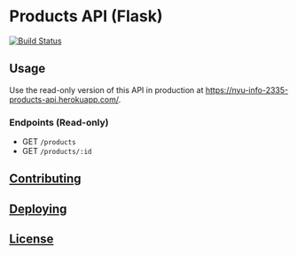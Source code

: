 # Products API (Flask)

[![Build Status](https://travis-ci.com/prof-rossetti/products-api-flask.svg?branch=master)](https://travis-ci.com/prof-rossetti/products-api-flask)

## Usage

Use the read-only version of this API in production at https://nyu-info-2335-products-api.herokuapp.com/.

### Endpoints (Read-only)

  + GET `/products`
  + GET `/products/:id`

## [Contributing](/CONTRIBUTING.md)

## [Deploying](/DEPLOYING.md)

## [License](/LICENSE.md)
